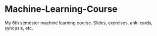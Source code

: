 # Machine-Learning-Course
My 6th semester machine learning course. Slides, exercises, anki cards, synopsis, etc.
